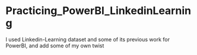# Practicing_PowerBI_LinkedinLearning
I used Linkedin-Learning dataset and some of its previous work for PowerBI, and add some of my own twist
